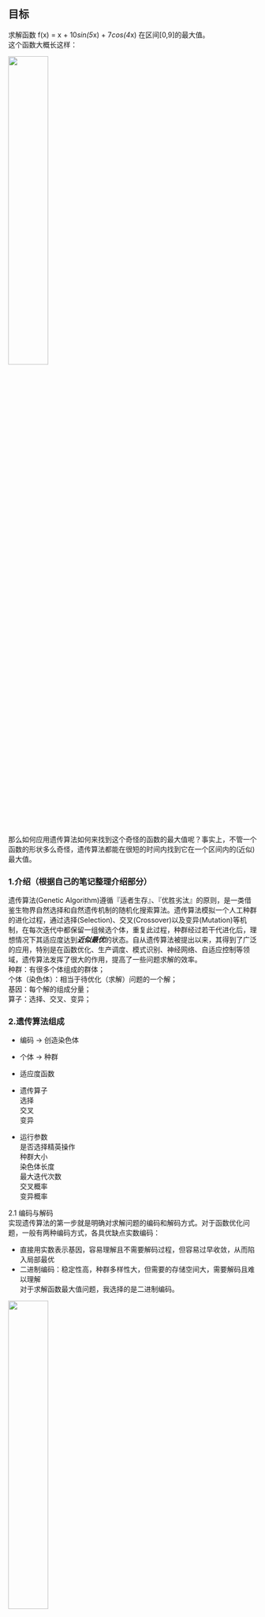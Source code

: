 ## 目标
求解函数 f(x) = x + 10*sin(5*x) + 7*cos(4*x) 在区间[0,9]的最大值。   
这个函数大概长这样：   
 
<img src="https://i.loli.net/2021/10/28/KYWdCgvPM2GB7r8.png" width="40%">

那么如何应用遗传算法如何来找到这个奇怪的函数的最大值呢？事实上，不管一个函数的形状多么奇怪，遗传算法都能在很短的时间内找到它在一个区间内的(近似)最大值。

### 1.介绍（根据自己的笔记整理介绍部分）
遗传算法(Genetic Algorithm)遵循『适者生存』、『优胜劣汰』的原则，是一类借鉴生物界自然选择和自然遗传机制的随机化搜索算法。遗传算法模拟一个人工种群的进化过程，通过选择(Selection)、交叉(Crossover)以及变异(Mutation)等机制，在每次迭代中都保留一组候选个体，重复此过程，种群经过若干代进化后，理想情况下其适应度达到***近似最优***的状态。自从遗传算法被提出以来，其得到了广泛的应用，特别是在函数优化、生产调度、模式识别、神经网络、自适应控制等领域，遗传算法发挥了很大的作用，提高了一些问题求解的效率。  
种群：有很多个体组成的群体；  
个体（染色体）：相当于待优化（求解）问题的一个解；  
基因：每个解的组成分量；  
算子：选择、交叉、变异；  

### 2.遗传算法组成

* 编码 -> 创造染色体
* 个体 -> 种群
* 适应度函数

* 遗传算子  
选择  
交叉  
变异  


* 运行参数  
是否选择精英操作   
种群大小   
染色体长度   
最大迭代次数   
交叉概率  
变异概率   

2.1 编码与解码   
实现遗传算法的第一步就是明确对求解问题的编码和解码方式。对于函数优化问题，一般有两种编码方式，各具优缺点实数编码：   
* 直接用实数表示基因，容易理解且不需要解码过程，但容易过早收敛，从而陷入局部最优     
* 二进制编码：稳定性高，种群多样性大，但需要的存储空间大，需要解码且难以理解   
对于求解函数最大值问题，我选择的是二进制编码。   

<img src="https://i.loli.net/2021/10/28/UlHFfMc1spQBxCj.png" width="40%">

以我们的目标函数 f(x) = x + 10sin(5x) + 7cos(4x), x∈[0,9] 为例。  
假如设定求解的精度为小数点后4位，可以将x的解空间划分为(9-0)×(1e+4)=90000个等分。   
`2^16<90000<2^17`，需要17位二进制数来表示这些解。   
换句话说，一个解的编码就是一个17位的二进制串。  
一开始，这些二进制串是随机生成的。  
一个这样的二进制串代表一条染色体串，这里染色体串的长度为17。  对于任何一条这样的染色体chromosome，如何将它复原(解码)到[0,9]这个区间中的数值呢？  对于本问题，我们可以采用以下公式来解码：  
`x = 0 + decimal(chromosome)×(9-0)/(2^17-1)`   
`decimal( ):` 将二进制数转化为十进制数
一般化解码公式：
`f(x), x∈[lower_bound, upper_bound]
x = lower_bound + decimal(chromosome)×(upper_bound-lower_bound)/(2^chromosome_size-1)
`   
* lower_bound: 函数定义域的下限
* upper_bound: 函数定义域的上限
* chromosome_size: 染色体的长度  
通过上述公式，我们就可以成功地将二进制染色体串解码成[0,9]区间中的十进制实数解。   

2.2 个体与种群   
『染色体』表达了某种特征，这种特征的载体，称为『个体』。
对于本次实验所要解决的一元函数最大值求解问题，个体可以用上一节构造的染色体表示，一个个体里有一条染色体。许多这样的个体组成了一个种群，其含义是一个一维点集(x轴上[0,9]的线段)。

2.3 适应度函数  
遗传算法中，一个个体(解)的好坏用适应度函数值来评价，在本问题中，f(x)就是适应度函数。适应度函数值越大，解的质量越高。适应度函数是遗传算法进化的驱动力，也是进行自然选择的唯一标准，它的设计应结合求解问题本身的要求而定。  

适应度函数的尺度变换——在求极值的场景下    
<img src="https://i.loli.net/2021/11/19/LuXj5l9iRBsqnVp.png" width="70%">

2.4 遗传算子  
我们希望有这样一个种群，它所包含的个体所对应的函数值都很接近于f(x)在[0,9]上的最大值，但是这个种群一开始可能不那么优秀，因为个体的染色体串是随机生成的。如何让种群变得优秀呢？不断的进化。每一次进化都尽可能保留种群中的优秀个体，淘汰掉不理想的个体，并且在优秀个体之间进行染色体交叉，有些个体还可能出现变异。种群的每一次进化，都会产生一个最优个体。种群所有世代的最优个体，可能就是函数f(x)最大值对应的定义域中的点。如果种群无休止地进化，那总能找到最好的解。但实际上，我们的时间有限，通常在得到一个看上去不错的解时，便终止了进化。对于给定的种群，如何赋予它进化的能力呢？   

<img src="https://i.loli.net/2021/10/28/UHq8SZaiw5VYyJN.png" width="70%">

一般来说，`交叉概率(cross_rate)比较大，变异概率(mutate_rate)`极低。像求解函数最大值这类问题，我设置的`交叉概率(cross_rate)是0.6，变异概率(mutate_rate)是0.01`。因为遗传算法相信2条优秀的父母染色体交叉更有可能产生优秀的后代，而变异的话产生优秀后代的可能性极低，不过也有存在可能一下就变异出非常优秀的后代。这也是符合自然界生物进化的特征的。  

选择——轮盘赌注选择法  
<img src="https://i.loli.net/2021/11/19/usVvewoXpPatLjr.png" width="70%">  

交叉——单点交叉、两点交叉  
（图注：交叉单点选在第五位，第五位以后交换；交叉选两点，交换两点之间）  
<img src="https://i.loli.net/2021/11/19/ZRPuEy3T8nJkHjV.png" width="70%">  

变异——选定变异概率，与随机数进行比较  
<img src="https://i.loli.net/2021/11/19/HWI91VYomTMFrvZ.png" width="70%">  


### 3、遗传算法的流程

<img src="https://i.loli.net/2021/10/28/7uLYqMBOtQWVIkZ.png" width="40%">

测试结果   
* 最优个体：00011111011111011   
* 最优适应度：24.8554    
* 最优个体对应自变量值：7.8569 
达到最优结果需要的迭代次数：多次实验后发现，达到收敛的迭代次数从20次到一百多次不等迭代次数与平均适应度关系曲线（横轴：迭代次数，纵轴：平均适应度）

### 在 MATLAB 中使用 GA 工具

1. 打开 Optimization 工具，在 Solver 中选择 ga - genetic algorithm，在 Fitness function 中填入 @target   
2. 在你的工程文件夹中新建 target.m，注意MATLAB的当前路径是你的工程文件夹所在路径   
3. 在 target.m 中写下适应度函数，比如
`function [ y ] = target(x)
y = -x-10*sin(5*x)-7*cos(4*x);
end`   

*MATLAB中的GA只求解函数的(近似)最小值，所以先要将目标函数取反。  

4. 打开 Optimization 工具，输入变量个数(Number of variables) 和 自变量定义域(Bounds) 的值，点击 Start，遗传算法就跑起来了。   
5最终在输出框中可以看到函数的(近似)最小值，和达到这一程度的迭代次数(Current iteration)和最终自变量的值(Final point)   
5. 在 Optimization - ga 工具中，有许多选项。通过这些选项，可以设置下列属性   

* 种群(Population)
* 选择(Selection)
* 交叉(Crossover)
* 变异(Mutation)
* 停止条件(Stopping criteria)
* 画图函数(Plot functions)







